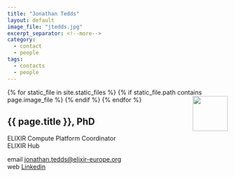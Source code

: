 ```yaml
---
title: "Jonathan Tedds"
layout: default
image_file: "jtedds.jpg"
excerpt_separator: <!--more-->
category:
  - contact
  - people
tags:
  - contacts
  - people
---
```


{% for static_file in site.static_files %}
  {% if static_file.path contains page.image_file %}
<img style="float: right; width: 80px;" src="{{ static_file.path | relative_url}}" />
  {% endif %}
{% endfor %}

## {{ page.title }}, PhD

ELIXIR Compute Platform Coordinator  
ELIXIR Hub  

<!--more-->

email [jonathan.tedds@elixir-europe.org](mailto:jonathan.tedds@elixir-europe.org)  
web [Linkedin](https://uk.linkedin.com/in/jtedds)


